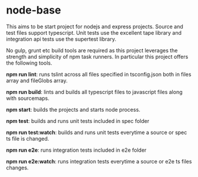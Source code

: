 # node-base

This aims to be start project for nodejs and express projects. Source and test files support typescript. Unit tests use the excellent tape library and integration api tests use the supertest library.

No gulp, grunt etc build tools are required as this project leverages the strength and simplicity of npm task runners.
In particular this project offers the following tools.

**npm run lint**: runs tslint across all files specified in tsconfig.json both in files array and fileGlobs array.

**npm run build**: lints and builds all typescript files to javascript files along with sourcemaps.

**npm start**: builds the projects and starts node process.

**npm test**: builds and runs unit tests included in spec folder

**npm run test:watch**: builds and runs unit tests everytime a source or spec ts file is changed.

**npm run e2e**: runs integration tests included in e2e folder

**npm run e2e:watch**: runs integration tests everytime a source or e2e ts files changes.
